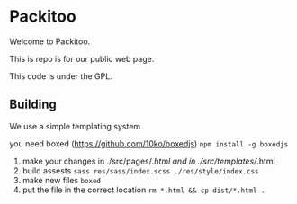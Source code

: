 # Packitoo

Welcome to Packitoo.

This is repo is for our public web page.

This code is under the GPL.

##  Building

We use a simple templating system

you need boxed (https://github.com/10ko/boxedjs) `npm install -g boxedjs`

1. make your changes in ./src/pages/*.html and in ./src/templates/*.html
2. build assests  `sass res/sass/index.scss ./res/style/index.css`
3. make new files `boxed`
4. put the file in the correct location `rm *.html && cp dist/*.html . `